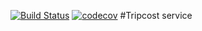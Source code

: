 [![Build Status](https://travis-ci.org/arakhmatullin/07HW.tripcost.svg?branch=master)](https://travis-ci.org/arakhmatullin/07HW.tripcost)
[![codecov](https://codecov.io/gh/arakhmatullin/07HW.tripcost/branch/master/graph/badge.svg)](https://codecov.io/gh/arakhmatullin/07HW.tripcost)
#Tripcost service